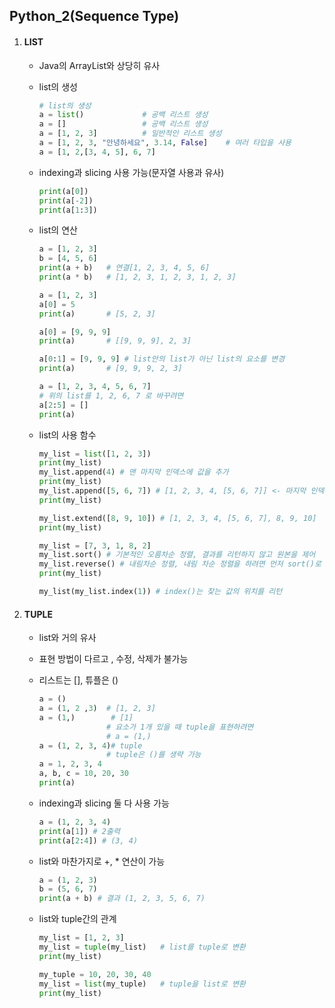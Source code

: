 ## Python_2(Sequence Type)

1. #### LIST

   - Java의 ArrayList와 상당히 유사

   - list의 생성

     ```python
     # list의 생성
     a = list()				# 공백 리스트 생성
     a = []					# 공백 리스트 생성
     a = [1, 2, 3]			# 일반적인 리스트 생성
     a = [1, 2, 3, "안녕하세요", 3.14, False]	# 여러 타입을 사용
     a = [1, 2,[3, 4, 5], 6, 7]
     ```

   - indexing과 slicing 사용 가능(문자열 사용과 유사)

     ```python
     print(a[0])
     print(a[-2])
     print(a[1:3])
     ```

   - list의 연산

     ```python
     a = [1, 2, 3]
     b = [4, 5, 6]
     print(a + b)	# 연결[1, 2, 3, 4, 5, 6]
     print(a * b)	# [1, 2, 3, 1, 2, 3, 1, 2, 3]
     
     a = [1, 2, 3]
     a[0] = 5
     print(a)		# [5, 2, 3]
     
     a[0] = [9, 9, 9]
     print(a)		# [[9, 9, 9], 2, 3]
     
     a[0:1] = [9, 9, 9] # list안의 list가 아닌 list의 요소를 변경
     print(a)		# [9, 9, 9, 2, 3]
     
     a = [1, 2, 3, 4, 5, 6, 7]
     # 위의 list를 1, 2, 6, 7 로 바꾸려면
     a[2:5] = []
     print(a)
     ```

   - list의 사용 함수

     ```python
     my_list = list([1, 2, 3])
     print(my_list)
     my_list.append(4) # 맨 마지막 인덱스에 값을 추가
     print(my_list)
     my_list.append([5, 6, 7]) # [1, 2, 3, 4, [5, 6, 7]] <- 마지막 인덱스에 해당 인자를 삽입
     print(my_list)
     
     my_list.extend([8, 9, 10]) # [1, 2, 3, 4, [5, 6, 7], 8, 9, 10]  <- 리스트 확장
     print(my_list)
     
     my_list = [7, 3, 1, 8, 2]
     my_list.sort() # 기본적인 오름차순 정렬, 결과를 리턴하지 않고 원본을 제어
     my_list.reverse() # 내림차순 정렬, 내림 차순 정렬을 하려면 먼저 sort()로 오름차순으로 정렬 후 실행
     print(my_list)
     
     my_list(my_list.index(1)) # index()는 찾는 값의 위치를 리턴
     ```

2. #### TUPLE

   - list와 거의 유사

   - 표현 방법이 다르고 , 수정, 삭제가 불가능

   - 리스트는 [], 튜플은 ()

     ```python
     a = ()
     a = (1, 2 ,3)	# [1, 2, 3]
     a = (1,)        # [1]
                  	# 요소가 1개 있을 때 tuple을 표현하려면 
                 	# a = (1,)
     a = (1, 2, 3, 4)# tuple
                   	# tuple은 ()를 생략 가능
     a = 1, 2, 3, 4
     a, b, c = 10, 20, 30
     print(a)
     ```

   - indexing과 slicing 둘 다 사용 가능

     ```python
     a = (1, 2, 3, 4)
     print(a[1]) # 2출력
     print(a[2:4]) # (3, 4)
     ```

   - list와 마찬가지로 +, * 연산이 가능

     ```python
     a = (1, 2, 3)
     b = (5, 6, 7)
     print(a + b) # 결과 (1, 2, 3, 5, 6, 7)
     ```

   - list와 tuple간의 관계

     ```python
     my_list = [1, 2, 3]
     my_list = tuple(my_list)	# list를 tuple로 변환
     print(my_list)
     
     my_tuple = 10, 20, 30, 40
     my_list = list(my_tuple)	# tuple을 list로 변환
     print(my_list)
     ```

     

